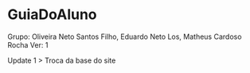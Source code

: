 # GuiaDoAluno
Grupo: Oliveira Neto Santos Filho, Eduardo Neto Los, Matheus Cardoso Rocha
Ver: 1

Update 1 > Troca da base do site